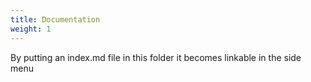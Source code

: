 ```yaml
---
title: Documentation
weight: 1
---
```


By putting an index.md file in this folder it becomes linkable in the side menu

## 